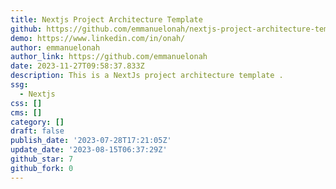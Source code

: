 ```yaml
---
title: Nextjs Project Architecture Template
github: https://github.com/emmanuelonah/nextjs-project-architecture-template
demo: https://www.linkedin.com/in/onah/
author: emmanuelonah
author_link: https://github.com/emmanuelonah
date: 2023-11-27T09:58:37.833Z
description: This is a NextJs project architecture template .
ssg:
  - Nextjs
css: []
cms: []
category: []
draft: false
publish_date: '2023-07-28T17:21:05Z'
update_date: '2023-08-15T06:37:29Z'
github_star: 7
github_fork: 0
---
```

